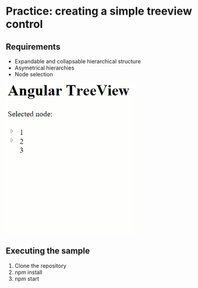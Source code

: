 # Practice: creating a simple treeview control
## Requirements
- Expandable and collapsable hierarchical structure
- Asymetrical hierarchies
- Node selection

![alt tag](treeview.gif)

## Executing the sample
1. Clone the repository
2. npm install
3. npm start